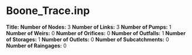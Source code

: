 # Boone_Trace.inp
**Title:** 
**Number of Nodes:** 3
**Number of Links:** 3
**Number of Pumps:** 1
**Number of Weirs:** 0
**Number of Orifices:** 0
**Number of Outfalls:** 1
**Number of Storages:** 1
**Number of Outlets:** 0
**Number of Subcatchments:** 0
**Number of Raingages:** 0
